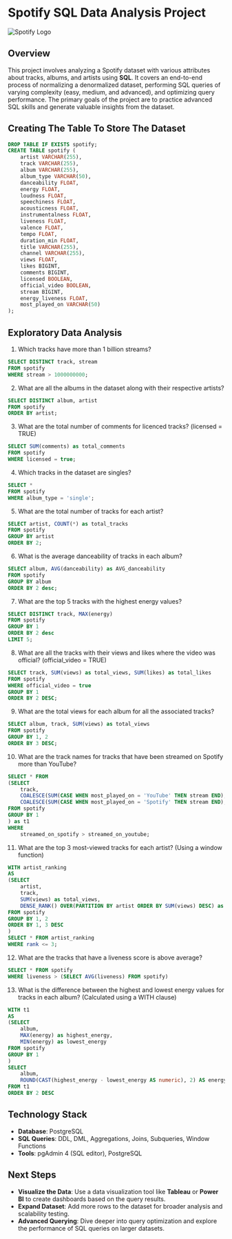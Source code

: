 # Spotify SQL Data Analysis Project

![Spotify Logo](https://github.com/najirh/najirh-Spotify-Data-Analysis-using-SQL/blob/main/spotify_logo.jpg)

## Overview
This project involves analyzing a Spotify dataset with various attributes about tracks, albums, and artists using **SQL**. It covers an end-to-end process of normalizing a denormalized dataset, performing SQL queries of varying complexity (easy, medium, and advanced), and optimizing query performance. The primary goals of the project are to practice advanced SQL skills and generate valuable insights from the dataset.

## Creating The Table To Store The Dataset
```sql
DROP TABLE IF EXISTS spotify;
CREATE TABLE spotify (
    artist VARCHAR(255),
    track VARCHAR(255),
    album VARCHAR(255),
    album_type VARCHAR(50),
    danceability FLOAT,
    energy FLOAT,
    loudness FLOAT,
    speechiness FLOAT,
    acousticness FLOAT,
    instrumentalness FLOAT,
    liveness FLOAT,
    valence FLOAT,
    tempo FLOAT,
    duration_min FLOAT,
    title VARCHAR(255),
    channel VARCHAR(255),
    views FLOAT,
    likes BIGINT,
    comments BIGINT,
    licensed BOOLEAN,
    official_video BOOLEAN,
    stream BIGINT,
    energy_liveness FLOAT,
    most_played_on VARCHAR(50)
);
```

## Exploratory Data Analysis
1. Which tracks have more than 1 billion streams?
```sql
SELECT DISTINCT track, stream
FROM spotify 
WHERE stream > 1000000000;
```

2. What are all the albums in the dataset along with their respective artists?
```sql
SELECT DISTINCT album, artist
FROM spotify 
ORDER BY artist;
```

3. What are the total number of comments for licenced tracks? (licensed = TRUE)
```sql
SELECT SUM(comments) as total_comments
FROM spotify 
WHERE licensed = true;
```
 
4. Which tracks in the dataset are singles?
```sql
SELECT * 
FROM spotify 
WHERE album_type = 'single';
```
5. What are the total number of tracks for each artist?
```sql
SELECT artist, COUNT(*) as total_tracks 
FROM spotify 
GROUP BY artist
ORDER BY 2;
```

6. What is the average danceability of tracks in each album?
```sql
SELECT album, AVG(danceability) as AVG_danceability 
FROM spotify 
GROUP BY album 
ORDER BY 2 desc;
```

7. What are the top 5 tracks with the highest energy values?
```sql
SELECT DISTINCT track, MAX(energy) 
FROM spotify 
GROUP BY 1
ORDER BY 2 desc
LIMIT 5; 
```

8. What are all the tracks with their views and likes where the video was official? (official_video = TRUE)
```sql
SELECT track, SUM(views) as total_views, SUM(likes) as total_likes
FROM spotify 
WHERE official_video = true 
GROUP BY 1 
ORDER BY 2 DESC;
```

9. What are the total views for each album for all the associated tracks?
```sql
SELECT album, track, SUM(views) as total_views
FROM spotify
GROUP BY 1, 2
ORDER BY 3 DESC;
```

10. What are the track names for tracks that have been streamed on Spotify more than YouTube?
```sql
SELECT * FROM
(SELECT 
	track, 
	COALESCE(SUM(CASE WHEN most_played_on = 'YouTube' THEN stream END),0) as streamed_on_youtube, 
	COALESCE(SUM(CASE WHEN most_played_on = 'Spotify' THEN stream END),0) as streamed_on_spotify 
FROM spotify 
GROUP BY 1
) as t1
WHERE 
	streamed_on_spotify > streamed_on_youtube; 
```

11. What are the top 3 most-viewed tracks for each artist? (Using a window function)
```sql
WITH artist_ranking 
AS
(SELECT 
	artist,
	track,
	SUM(views) as total_views,
	DENSE_RANK() OVER(PARTITION BY artist ORDER BY SUM(views) DESC) as rank
FROM spotify
GROUP BY 1, 2
ORDER BY 1, 3 DESC
)
SELECT * FROM artist_ranking 
WHERE rank <= 3;
```

12. What are the tracks that have a liveness score is above average? 
```sql
SELECT * FROM spotify
WHERE liveness > (SELECT AVG(liveness) FROM spotify)
```

13. What is the difference between the highest and lowest energy values for tracks in each album? (Calculated using a WITH clause)
```sql
WITH t1
AS
(SELECT
	album,
	MAX(energy) as highest_energy,
	MIN(energy) as lowest_energy
FROM spotify
GROUP BY 1
)
SELECT 
	album,
	ROUND(CAST(highest_energy - lowest_energy AS numeric), 2) AS energy_diff
FROM t1
ORDER BY 2 DESC
```

## Technology Stack
- **Database**: PostgreSQL
- **SQL Queries**: DDL, DML, Aggregations, Joins, Subqueries, Window Functions
- **Tools**: pgAdmin 4 (SQL editor), PostgreSQL
## Next Steps
- **Visualize the Data**: Use a data visualization tool like **Tableau** or **Power BI** to create dashboards based on the query results.
- **Expand Dataset**: Add more rows to the dataset for broader analysis and scalability testing.
- **Advanced Querying**: Dive deeper into query optimization and explore the performance of SQL queries on larger datasets.

